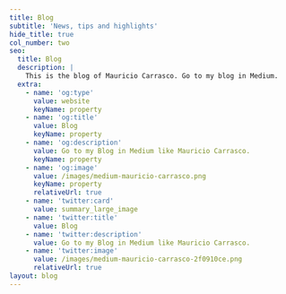 ```yaml
---
title: Blog
subtitle: 'News, tips and highlights'
hide_title: true
col_number: two
seo:
  title: Blog
  description: |
    This is the blog of Mauricio Carrasco. Go to my blog in Medium.
  extra:
    - name: 'og:type'
      value: website
      keyName: property
    - name: 'og:title'
      value: Blog
      keyName: property
    - name: 'og:description'
      value: Go to my Blog in Medium like Mauricio Carrasco.
      keyName: property
    - name: 'og:image'
      value: /images/medium-mauricio-carrasco.png
      keyName: property
      relativeUrl: true
    - name: 'twitter:card'
      value: summary_large_image
    - name: 'twitter:title'
      value: Blog
    - name: 'twitter:description'
      value: Go to my Blog in Medium like Mauricio Carrasco.
    - name: 'twitter:image'
      value: /images/medium-mauricio-carrasco-2f0910ce.png
      relativeUrl: true
layout: blog
---
```

